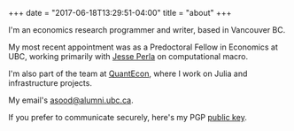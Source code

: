 +++
date = "2017-06-18T13:29:51-04:00"
title = "about"
+++

I'm an economics research programmer and writer, based in Vancouver BC.

My most recent appointment was as a Predoctoral Fellow in Economics at UBC, working primarily with [Jesse Perla](http://jesseperla.com) on computational macro.

I'm also part of the team at [QuantEcon](https://quantecon.org), where I work on Julia and infrastructure projects.

My email's [asood@alumni.ubc.ca](mailto:arnav.sood@ubc.ca).

If you prefer to communicate securely, here's my PGP [public key](https://gist.github.com/arnavs/53414fd9d4f9c27f6a9bdfdeb906a751).
